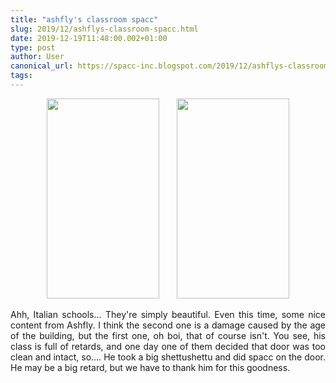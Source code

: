 ```yaml
---
title: "ashfly's classroom spacc"
slug: 2019/12/ashflys-classroom-spacc.html
date: 2019-12-19T11:48:00.002+01:00
type: post
author: User
canonical_url: https://spacc-inc.blogspot.com/2019/12/ashflys-classroom-spacc.html
tags: 
---
```


<div class="separator" style="clear: both; text-align: center;">
<a href="https://blogger.googleusercontent.com/img/b/R29vZ2xl/AVvXsEhtWvf598WX45pQdHKvjvRwsUgQCPER4j5MTVkGawUwyRMp9D9qIMqq3yi4ntbF4fxVWt_VP2KkK_G2R0UR0WrxbGMCQa9d-d82hIhcWDaPloePlSOUQ_J0wuiNFC7qV79PB_4ll08NSB39/s1600/IMG_20191219_112713_972.jpg" style="margin-left: 1em; margin-right: 1em;"><img border="0" data-original-height="1280" data-original-width="720" height="320" src="https://blogger.googleusercontent.com/img/b/R29vZ2xl/AVvXsEhtWvf598WX45pQdHKvjvRwsUgQCPER4j5MTVkGawUwyRMp9D9qIMqq3yi4ntbF4fxVWt_VP2KkK_G2R0UR0WrxbGMCQa9d-d82hIhcWDaPloePlSOUQ_J0wuiNFC7qV79PB_4ll08NSB39/s320/IMG_20191219_112713_972.jpg" width="180" /></a><a href="https://blogger.googleusercontent.com/img/b/R29vZ2xl/AVvXsEjHnGGDO8u69tGSNXjD3Vk_x8B0TQKukeg035TMFetZT97xXO_hMnV3tDNSo59dUCkvs8jsW9bd0z2ctyXqekf8CKv3FQbYqjzGbyVUFe9WA_lOssoIAajE_juS8ki2LoYLUSyCC1ac_tMy/s1600/photo6014659196613669197.jpg" style="margin-left: 1em; margin-right: 1em;"><img border="0" data-original-height="1280" data-original-width="720" height="320" src="https://blogger.googleusercontent.com/img/b/R29vZ2xl/AVvXsEjHnGGDO8u69tGSNXjD3Vk_x8B0TQKukeg035TMFetZT97xXO_hMnV3tDNSo59dUCkvs8jsW9bd0z2ctyXqekf8CKv3FQbYqjzGbyVUFe9WA_lOssoIAajE_juS8ki2LoYLUSyCC1ac_tMy/s320/photo6014659196613669197.jpg" width="180" /></a></div>
<div style="text-align: justify;">
<span face="&quot;trebuchet ms&quot; , sans-serif"><br /></span></div>
<div style="text-align: justify;">
<span face="&quot;Trebuchet MS&quot;, sans-serif"><span face="&quot;Trebuchet MS&quot;, sans-serif">Ahh, Italian schools... They're simply beautiful. Even this time, some nice content from Ashfly. I think the second one is a damage caused by the age of the building, but the first one, oh boi, that of course isn't. You see, his class is full of retards, and one day one of them decided that door was too clean and intact, so.... He took a big shettushettu and did spacc on the door. He may be a big retard, but we have to thank him for this goodness.</span></span></div>


